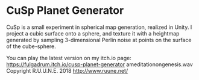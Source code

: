 # CuSp Planet Generator
CuSp is a small experiment in spherical map generation, realized in Unity. I project a cubic surface onto a sphere, and texture it with a heightmap generated by sampling 3-dimensional Perlin noise at points on the surface of the cube-sphere. 

You can play the latest version on my itch.io page: https://fulgadrum.itch.io/cusp-planet-generator
ameditationongenesis.wav Copyright R.U.U.N.E. 2018 http://www.ruune.net/
